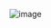 ![image](https://github.com/badalsahu363/website-design1/assets/62556848/9b7bcd1c-690e-4c93-8143-5b3bea4c9fcd)
